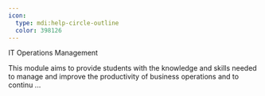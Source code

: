 ```yaml
---
icon:
  type: mdi:help-circle-outline
  color: 398126
---
```

IT Operations Management

This module aims to provide students with the knowledge and skills needed to manage and improve the productivity of business operations and to continu ... 
